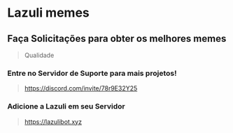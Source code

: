 # Lazuli memes
## Faça Solicitações para obter os melhores memes
> Qualidade
### Entre no Servidor de Suporte para mais projetos!
> https://discord.com/invite/78r9E32Y25
### Adicione a Lazuli em seu Servidor
>https://lazulibot.xyz

